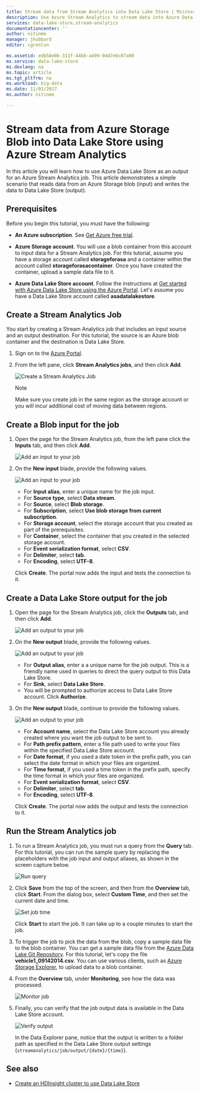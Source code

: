 ```yaml
---
title: Stream data from Stream Analytics into Data Lake Store | Microsoft Docs
description: Use Azure Stream Analytics to stream data into Azure Data Lake Store
services: data-lake-store,stream-analytics
documentationcenter: ''
author: nitinme
manager: jhubbard
editor: cgronlun

ms.assetid: edb58e0b-311f-44b0-a499-04d7e6c07a90
ms.service: data-lake-store
ms.devlang: na
ms.topic: article
ms.tgt_pltfrm: na
ms.workload: big-data
ms.date: 11/01/2017
ms.author: nitinme

---
```

# Stream data from Azure Storage Blob into Data Lake Store using Azure Stream Analytics
In this article you will learn how to use Azure Data Lake Store as an output for an Azure Stream Analytics job. This article demonstrates a simple scenario that reads data from an Azure Storage blob (input) and writes the data to Data Lake Store (output).

## Prerequisites
Before you begin this tutorial, you must have the following:

* **An Azure subscription**. See [Get Azure free trial](https://azure.microsoft.com/pricing/free-trial/).

* **Azure Storage account**. You will use a blob container from this account to input data for a Stream Analytics job. For this tutorial, assume you have a storage account called **storageforasa** and a container within the account called **storageforasacontainer**. Once you have created the container, upload a sample data file to it. 
  
* **Azure Data Lake Store account**. Follow the instructions at [Get started with Azure Data Lake Store using the Azure Portal](data-lake-store-get-started-portal.md). Let's assume you have a Data Lake Store account called **asadatalakestore**. 

## Create a Stream Analytics Job
You start by creating a Stream Analytics job that includes an input source and an output destination. For this tutorial, the source is an Azure blob container and the destination is Data Lake Store.

1. Sign on to the [Azure Portal](https://portal.azure.com).

2. From the left pane, click **Stream Analytics jobs**, and then click **Add**.

    ![Create a Stream Analytics Job](./media/data-lake-store-stream-analytics/create.job.png "Create a Stream Analytics job")

	> [!NOTE]
	> Make sure you create job in the same region as the storage account or you will incur additional cost of moving data between regions.
	>

## Create a Blob input for the job

1. Open the page for the Stream Analytics job, from the left pane click the **Inputs** tab, and then click **Add**.

	![Add an input to your job](./media/data-lake-store-stream-analytics/create.input.1.png "Add an input to your job")

2. On the **New input** blade, provide the following values.

    ![Add an input to your job](./media/data-lake-store-stream-analytics/create.input.2.png "Add an input to your job")

	* For **Input alias**, enter a unique name for the job input.
	* For **Source type**, select **Data stream**.
	* For **Source**, select **Blob storage**.
	* For **Subscription**, select **Use blob storage from current subscription**.
	* For **Storage account**, select the storage account that you created as part of the prerequisites. 
	* For **Container**, select the container that you created in the selected storage account.
	* For **Event serialization format**, select **CSV**.
	* For **Delimiter**, select **tab**.
	* For **Encoding**, select **UTF-8**.

	Click **Create**. The portal now adds the input and tests the connection to it.


## Create a Data Lake Store output for the job

1. Open the page for the Stream Analytics job, click the **Outputs** tab, and then click **Add**.

	![Add an output to your job](./media/data-lake-store-stream-analytics/create.output.1.png "Add an output to your job")

2. On the **New output** blade, provide the following values.

    ![Add an output to your job](./media/data-lake-store-stream-analytics/create.output.2.png "Add an output to your job")

	* For **Output alias**, enter a a unique name for the job output. This is a friendly name used in queries to direct the query output to this Data Lake Store.
	* For **Sink**, select **Data Lake Store**.
	* You will be prompted to authorize access to Data Lake Store account. Click **Authorize**.

3. On the **New output** blade, continue to provide the following values.

	![Add an output to your job](./media/data-lake-store-stream-analytics/create.output.3.png "Add an output to your job")

	* For **Account name**, select the Data Lake Store account you already created where you want the job output to be sent to.
	* For **Path prefix pattern**, enter a file path used to write your files within the specified Data Lake Store account.
	* For **Date format**, if you used a date token in the prefix path, you can select the date format in which your files are organized.
	* For **Time format**, if you used a time token in the prefix path, specify the time format in which your files are organized.
	* For **Event serialization format**, select **CSV**.
	* For **Delimiter**, select **tab**.
	* For **Encoding**, select **UTF-8**.
	
	Click **Create**. The portal now adds the output and tests the connection to it.
	
## Run the Stream Analytics job

1. To run a Stream Analytics job, you must run a query from the **Query** tab. For this tutorial, you can run the sample query by replacing the placeholders with the job input and output aliases, as shown in the screen capture below.

	![Run query](./media/data-lake-store-stream-analytics/run.query.png "Run query")

2. Click **Save** from the top of the screen, and then from the **Overview** tab, click **Start**. From the dialog box, select **Custom Time**, and then set the current date and time.

	![Set job time](./media/data-lake-store-stream-analytics/run.query.2.png "Set job time")

	Click **Start** to start the job. It can take up to a couple minutes to start the job.

3. To trigger the job to pick the data from the blob, copy a sample data file to the blob container. You can get a sample data file from the [Azure Data Lake Git Repository](https://github.com/Azure/usql/tree/master/Examples/Samples/Data/AmbulanceData/Drivers.txt). For this tutorial, let's copy the file **vehicle1_09142014.csv**. You can use various clients, such as [Azure Storage Explorer](http://storageexplorer.com/), to upload data to a blob container.

4. From the **Overview** tab, under **Monitoring**, see how the data was processed.

	![Monitor job](./media/data-lake-store-stream-analytics/run.query.3.png "Monitor job")

5. Finally, you can verify that the job output data is available in the Data Lake Store account. 

	![Verify output](./media/data-lake-store-stream-analytics/run.query.4.png "Verify output")

	In the Data Explorer pane, notice that the output is written to a folder path as specified in the Data Lake Store output settings (`streamanalytics/job/output/{date}/{time}`).  

## See also
* [Create an HDInsight cluster to use Data Lake Store](data-lake-store-hdinsight-hadoop-use-portal.md)
